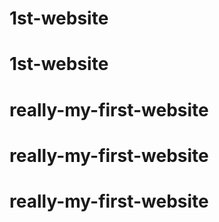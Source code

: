 # 1st-website
# 1st-website
# really-my-first-website
# really-my-first-website
# really-my-first-website
